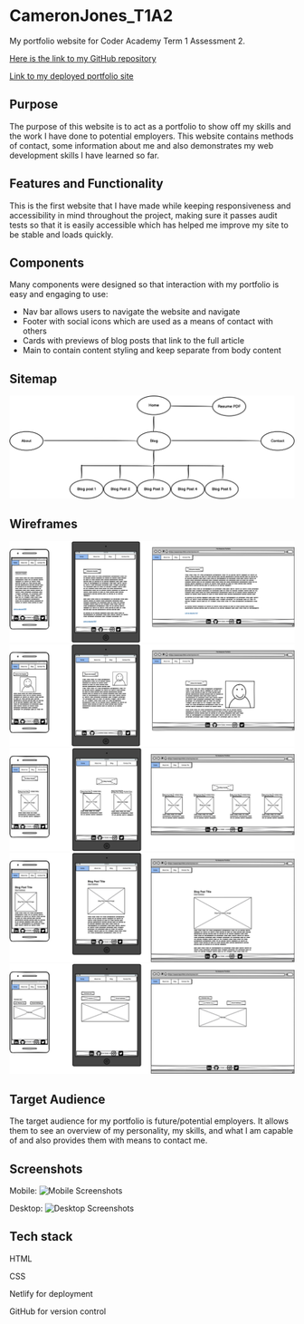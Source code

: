 # CameronJones_T1A2
My portfolio website for Coder Academy Term 1 Assessment 2.

[Here is the link to my GitHub repository](https://github.com/iamcrjones/CameronJones_T1A2)

[Link to my deployed portfolio site](https://crjones.netlify.app/)

## Purpose
The purpose of this website is to act as a portfolio to show off my skills and the work I have done to potential employers. This website contains methods of contact, some information about me and also demonstrates my web development skills I have learned so far.

## Features and Functionality

This is the first website that I have made while keeping responsiveness and accessibility in mind throughout the project, making sure it passes audit tests so that it is easily accessible which has helped me improve my site to be stable and loads quickly.

## Components

Many components were designed so that interaction with my portfolio is easy and engaging to use:

* Nav bar allows users to navigate the website and navigate
* Footer with social icons which are used as a means of contact with others
* Cards with previews of blog posts that link to the full article
* Main to contain content styling and keep separate from body content

## Sitemap

![Sitemap](./docs/Images/Sitemap.png)

## Wireframes

![Home page](./docs/Wireframes/wireframe-home.png)
![About page](./docs/Wireframes/wireframe-about.png)
![Blog Posts page](./docs/Wireframes/wireframe-blogList.png)
![Blog Article page](/docs/Wireframes/wireframe-blogArticle.png)
![Contact page](./docs/Wireframes/wireframe-contact.png)

## Target Audience

The target audience for my portfolio is future/potential employers. It allows them to see an overview of my personality, my skills, and what I am capable of and also provides them with means to contact me.

## Screenshots

Mobile: ![Mobile Screenshots](https://github.com/iamcrjones/CameronJones_T1A2/tree/main/docs/Images/website-screenshots/Mobile)

Desktop: ![Desktop Screenshots](https://github.com/iamcrjones/CameronJones_T1A2/tree/main/docs/Images/website-screenshots/Desktop)
## Tech stack

HTML

CSS

Netlify for deployment

GitHub for version control


